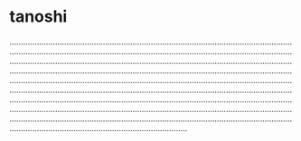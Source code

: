 # tanoshi

..........................................................................................................................................................................................................................................................................................................................................................................................................................................................................................................................................................................................................................................................................................................................................................................................................................................................................................................................................................................................................................................................................................................................................................................................................................................